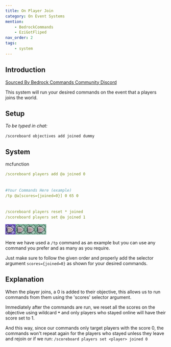 ```yaml
---
title: On Player Join
category: On Event Systems
mention:
    - BedrockCommands
    - EziGotFliped
nav_order: 2
tags:
    - system
---
```


## Introduction

[Sourced By Bedrock Commands Community Discord](https://discord.gg/SYstTYx5G5)

This system will run your desired commands on the event that a players joins the world.

## Setup

*To be typed in chat:*

`/scoreboard objectives add joined dummy`

## System

<CodeHeader>mcfunction</CodeHeader>

```yaml
/scoreboard players add @a joined 0


#Your Commands Here (example)
/tp @a[scores={joined=0}] 0 65 0


/scoreboard players reset * joined
/scoreboard players set @a joined 1
```

![commandBlockChain4](/assets/images/commands/commandBlockChain/4.png)


Here we have used a `/tp` command as an example but you can use any command you prefer and as many as you require.

Just make sure to follow the given order and properly add the selector argument ` scores={joined=0} ` as shown for your desired commands.

## Explanation

When the player joins, a 0 is added to their objective, this allows us to run commands from them using the 'scores' selector argument.

Immediately after the commands are run, we reset all the scores on the objective using wildcard **` * `** and only players who stayed online will have their score set to 1.

And this way, since our commands only target players with the score 0, the commands won't repeat again for the players who stayed unless they leave and rejoin or if we run:
`/scoreboard players set <player> joined 0`
